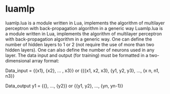luamlp
======

luamlp.lua is a module written in Lua, implements the algorithm of multilayer perceptron with back-propagation algorithm in a generic way
Luamlp.lua is a module written in Lua, implements the algorithm
of multilayer perceptron with back-propagation algorithm in a
generic way.
One can define the number of hidden layers to 1 or 2 (not require
the use of more than two hidden layers). One can also define the
number of neurons used in any layer. The data input and output
(for training) must be formatted in a two-dimensional array format:
	
Data_input = {{x1}, {x2}, ... , x3}} or 
{{{x1, x2, x3}, {y1, y2, y3}, ..., {x n, n1, n3}}

Data_output y1 = {{}, ..., {y2}} or {{y1, y2}, ..., {yn, yn-1}}

